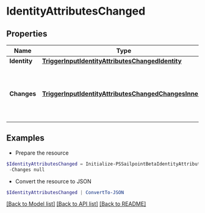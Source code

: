 # IdentityAttributesChanged
## Properties

Name | Type | Description | Notes
------------ | ------------- | ------------- | -------------
**Identity** | [**TriggerInputIdentityAttributesChangedIdentity**](TriggerInputIdentityAttributesChangedIdentity.md) |  | 
**Changes** | [**TriggerInputIdentityAttributesChangedChangesInner[]**](TriggerInputIdentityAttributesChangedChangesInner.md) | A list of one or more identity attributes that changed on the identity. | 

## Examples

- Prepare the resource
```powershell
$IdentityAttributesChanged = Initialize-PSSailpointBetaIdentityAttributesChanged  -Identity null `
 -Changes null
```

- Convert the resource to JSON
```powershell
$IdentityAttributesChanged | ConvertTo-JSON
```

[[Back to Model list]](../README.md#documentation-for-models) [[Back to API list]](../README.md#documentation-for-api-endpoints) [[Back to README]](../README.md)

